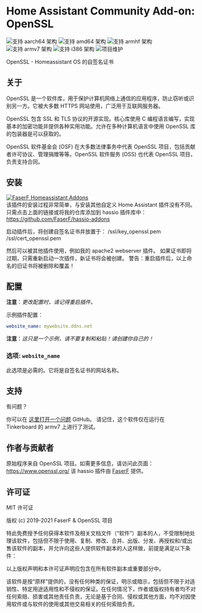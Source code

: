 # Home Assistant Community Add-on: OpenSSL
![支持 aarch64 架构][aarch64-shield] ![支持 amd64 架构][amd64-shield] ![支持 armhf 架构][armhf-shield] ![支持 armv7 架构][armv7-shield] ![支持 i386 架构][i386-shield]
![项目维护][maintenance-shield]

OpenSSL - Homeassistant OS 的自签名证书

## 关于

OpenSSL 是一个软件库，用于保护计算机网络上通信的应用程序，防止窃听或识别另一方。它被大多数 HTTPS 网站使用，广泛用于互联网服务器。

OpenSSL 包含 SSL 和 TLS 协议的开源实现。核心库使用 C 编程语言编写，实现基本的加密功能并提供各种实用功能。允许在多种计算机语言中使用 OpenSSL 库的包装器是可以获取的。

OpenSSL 软件基金会 (OSF) 在大多数法律事务中代表 OpenSSL 项目，包括贡献者许可协议、管理捐赠等等。OpenSSL 软件服务 (OSS) 也代表 OpenSSL 项目，负责支持合同。

## 安装

[![FaserF Homeassistant Addons](https://my.home-assistant.io/badges/supervisor_add_addon_repository.svg)](https://my.home-assistant.io/redirect/supervisor_add_addon_repository/?repository_url=https%3A%2F%2Fgithub.com%2FFaserF%2Fhassio-addons)
<br />
该插件的安装过程非常简单，与安装其他自定义 Home Assistant 插件没有不同。<br />
只需点击上面的链接或将我的仓库添加到 hassio 插件库中： <https://github.com/FaserF/hassio-addons>

启动插件后，将创建自签名证书并放置于：
/ssl/key_openssl.pem
/ssl/cert_openssl.pem

然后可以被其他插件使用，例如我的 apache2 webserver 插件。
如果证书即将过期，只需重新启动一次插件，新证书将会被创建。
警告：重启插件后，以上命名的旧证书将被删除和覆盖！

## 配置

**注意**：_更改配置时，请记得重启插件。_

示例插件配置：

```yaml
website_name: mywebsite.ddns.net
```

**注意**：_这只是一个示例，请不要复制和粘贴！请创建你自己的！_

### 选项: `website_name`

此选项是必需的。它将是自签名证书的网站名称。

## 支持

有问题？

你可以在 [这里打开一个问题][issue] GitHub。
请记住，这个软件仅在运行在 Tinkerboard 的 armv7 上进行了测试。

## 作者与贡献者

原始程序来自 OpenSSL 项目。如需更多信息，请访问此页面： <https://www.openssl.org/>
该 hassio 插件由 [FaserF] 提供。

## 许可证

MIT 许可证

版权 (c) 2019-2021 FaserF & OpenSSL 项目

特此免费授予任何获得本软件及相关文档文件（“软件”）副本的人，不受限制地处理该软件，包括但不限于使用、复制、修改、合并、出版、分发、再授权和/或出售该软件的副本，并允许向这些人提供软件副本的人这样做，前提是满足以下条件：

以上版权声明和本许可证声明应包含在所有软件副本或重要部分中。

该软件是按“原样”提供的，没有任何种类的保证，明示或暗示，包括但不限于对适销性、特定用途适用性和不侵权的保证。在任何情况下，作者或版权持有者均不对任何索赔、损害或其他责任负责，无论是基于合同、侵权或其他方面，均不对因使用软件或与软件的使用或其他交易相关的任何索赔负责。

[aarch64-shield]: https://img.shields.io/badge/aarch64-yes-green.svg
[amd64-shield]: https://img.shields.io/badge/amd64-yes-green.svg
[armhf-shield]: https://img.shields.io/badge/armhf-yes-green.svg
[armv7-shield]: https://img.shields.io/badge/armv7-yes-green.svg
[FaserF]: https://github.com/FaserF/
[i386-shield]: https://img.shields.io/badge/i386-yes-green.svg
[issue]: https://github.com/FaserF/hassio-addons/issues
[maintenance-shield]: https://img.shields.io/maintenance/yes/2024.svg